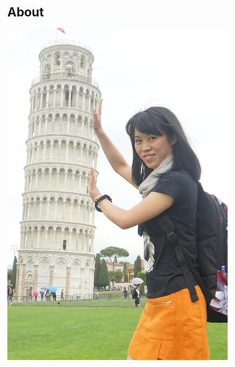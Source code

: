 # About

![ am a Business Analyst graduated from Manchester Business School, happy to meet you here.](images/IMG_0226.JPG)

